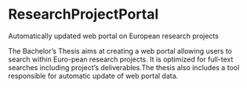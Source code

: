 # ResearchProjectPortal
Automatically updated web portal on European research projects

The Bachelor’s Thesis aims at creating a web portal allowing users to search within Euro-pean research projects. 
It is optimized for full-text searches including project’s deliverables.The thesis also includes a tool responsible 
for automatic update of web portal data.
